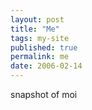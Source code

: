 ```yaml
---
layout: post
title: "Me"
tags: my-site
published: true
permalink: me
date: 2006-02-14
---
```


snapshot of moi
